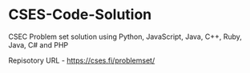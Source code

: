 # CSES-Code-Solution
CSEC Problem set solution using Python, JavaScript, Java, C++, Ruby, Java, C# and PHP

Repisotory URL - https://cses.fi/problemset/
